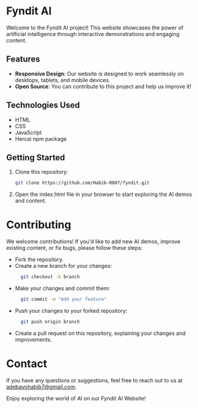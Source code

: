 # Fyndit AI

Welcome to the Fyndit AI project! This website showcases the power of artificial intelligence through interactive demonstrations and engaging content.

## Features

- **Responsive Design**: Our website is designed to work seamlessly on desktops, tablets, and mobile devices.
- **Open Source**: You can contribute to this project and help us improve it!

## Technologies Used

- HTML
- CSS
- JavaScript
- Hercai npm package 

## Getting Started

1. Clone this repository:

   ```bash
   git clone https://github.com/Habib-0007/fyndit.git
   
2. Open the index.html file in your browser to start exploring the AI demos and
content.

# Contributing

We welcome contributions! If you'd like to add new AI demos, improve existing
content, or fix bugs, please follow these steps:

- Fork the repository.
- Create a new branch for your changes:
  ```bash
    git checkout -b branch
- Make your changes and commit them:
  ```bash 
    git commit -m "Add your feature"
- Push your changes to your forked repository:
  ```bash
    git push origin branch
- Create a pull request on this repository, explaining your changes and improvements.

# Contact

If you have any questions or suggestions, feel free to reach out to us at adebayohabib7@gmail.com.

Enjoy exploring the world of AI on our Fyndit AI Website!